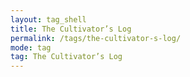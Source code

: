 ```yaml
---
layout: tag_shell
title: The Cultivator’s Log
permalink: /tags/the-cultivator-s-log/
mode: tag
tag: The Cultivator’s Log
---
```

